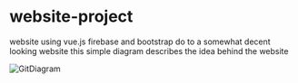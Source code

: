 # website-project
website using vue.js firebase and bootstrap do to a somewhat decent looking website
this simple diagram describes the idea behind the website


![GitDiagram](https://user-images.githubusercontent.com/82936530/168691596-b9cbead6-8227-46af-b714-b3bdf1d2c469.png)
